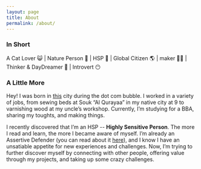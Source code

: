 ```yaml
---
layout: page
title: About
permalink: /about/
---
```


### In Short
A Cat Lover 😺 | Nature Person 🍃 | HSP 🐼 | Global Citizen 🌎 | maker 🧑‍💻 | Thinker & DayDreamer 🧠 | Introvert 😶


### A Little More

Hey! I was born in [this](https://en.wikipedia.org/wiki/Casablanca) city during the dot com bubble. I worked in a variety of jobs, from sewing beds at Souk “Al Qurayaa” in my native city at 9 to varnishing wood at my uncle’s workshop. Currently, I’m studying for a BBA, sharing my toughts, and making things.

I recently discovered that I’m an HSP -- **Highly Sensitive Person**. The more I read and learn, the more I became aware of myself. I’m already an Assertive Defender (you can read about it [here](https://www.16personalities.com/profiles/39fcc76411111)), and I know I have an unsatiable appetite for new experiences and challenges. Now, I’m trying to further discover myself by connecting with other people, offering value through my projects, and taking up some crazy challenges.

